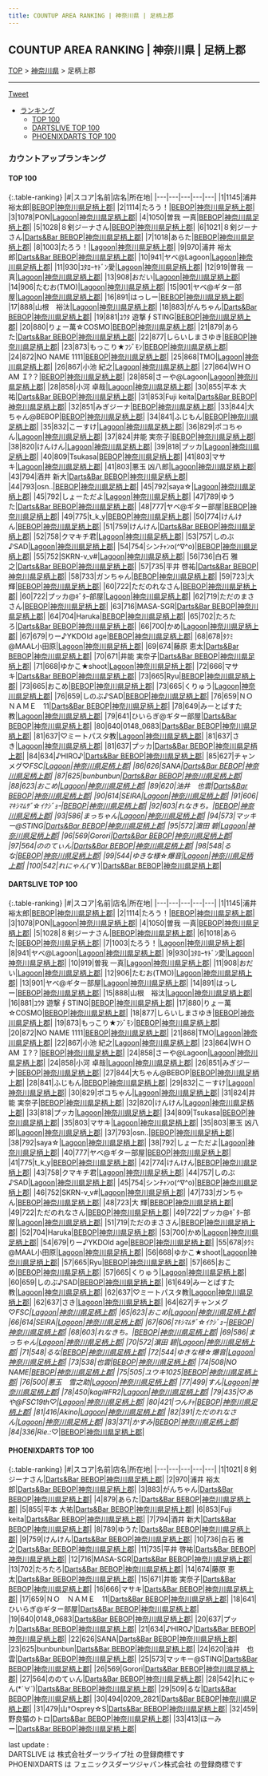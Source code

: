 ```yaml
---
title: COUNTUP AREA RANKING | 神奈川県 | 足柄上郡
---
```

## COUNTUP AREA RANKING | 神奈川県 | 足柄上郡

[TOP](/darts/rank/) > [神奈川県](/darts/rank/神奈川県/) > 足柄上郡

___

<a href="https://twitter.com/share?ref_src=twsrc%5Etfw" data-text="COUNTUP AREA RANKING | 神奈川県足柄上郡" class="twitter-share-button" data-hashtags="DARTSLIVE,PHOENIXDARTS,darts,ダーツ" data-show-count="false">Tweet</a>

* [ランキング](#カウントアップランキング)
    * [TOP 100](#top-100)
    * [DARTSLIVE TOP 100](#dartslive-top-100)
    * [PHOENIXDARTS TOP 100](#phoenixdarts-top-100)

### カウントアップランキング

#### TOP 100



{:.table-ranking}
|#|スコア|名前|店名|所在地|
|---|---|---|---|---|
|1|1145|<span class="rank-name-dl">浦井 裕太郎</span>|<a href="https://search.dartslive.com/jp/shop/c0118d559b3374c90d9b047a20a7ba1e">BEBOP</a>|<a href="/darts/rank/神奈川県/足柄上郡">神奈川県足柄上郡</a>|
|2|1114|<span class="rank-name-dl">たろう！</span>|<a href="https://search.dartslive.com/jp/shop/c0118d559b3374c90d9b047a20a7ba1e">BEBOP</a>|<a href="/darts/rank/神奈川県/足柄上郡">神奈川県足柄上郡</a>|
|3|1078|<span class="rank-name-dl">PON</span>|<a href="https://search.dartslive.com/jp/shop/fa3a5be0047f5ef30d9b047a20a7ba1e">Lagoon</a>|<a href="/darts/rank/神奈川県/足柄上郡">神奈川県足柄上郡</a>|
|4|1050|<span class="rank-name-dl">曽我 一真</span>|<a href="https://search.dartslive.com/jp/shop/c0118d559b3374c90d9b047a20a7ba1e">BEBOP</a>|<a href="/darts/rank/神奈川県/足柄上郡">神奈川県足柄上郡</a>|
|5|1028|<span class="rank-name-dl">８剣ジーナさん</span>|<a href="https://search.dartslive.com/jp/shop/c0118d559b3374c90d9b047a20a7ba1e">BEBOP</a>|<a href="/darts/rank/神奈川県/足柄上郡">神奈川県足柄上郡</a>|
|6|1021|<span class="rank-name-pd">８剣ジーナさん</span>|<a href="https://vs.phoenixdarts.com/jp/shop/shopDetailInfo/s_84122?s_seq=84122">Darts&Bar BEBOP</a>|<a href="/darts/rank/神奈川県/足柄上郡">神奈川県足柄上郡</a>|
|7|1018|<span class="rank-name-dl">あらた</span>|<a href="https://search.dartslive.com/jp/shop/c0118d559b3374c90d9b047a20a7ba1e">BEBOP</a>|<a href="/darts/rank/神奈川県/足柄上郡">神奈川県足柄上郡</a>|
|8|1003|<span class="rank-name-dl">たろう！</span>|<a href="https://search.dartslive.com/jp/shop/fa3a5be0047f5ef30d9b047a20a7ba1e">Lagoon</a>|<a href="/darts/rank/神奈川県/足柄上郡">神奈川県足柄上郡</a>|
|9|970|<span class="rank-name-pd"><span class="pro-icon-pd"></span>浦井 裕太郎</span>|<a href="https://vs.phoenixdarts.com/jp/shop/shopDetailInfo/s_84122?s_seq=84122">Darts&Bar BEBOP</a>|<a href="/darts/rank/神奈川県/足柄上郡">神奈川県足柄上郡</a>|
|10|941|<span class="rank-name-dl">ヤベ@Lagoon</span>|<a href="https://search.dartslive.com/jp/shop/fa3a5be0047f5ef30d9b047a20a7ba1e">Lagoon</a>|<a href="/darts/rank/神奈川県/足柄上郡">神奈川県足柄上郡</a>|
|11|930|<span class="rank-name-dl">ｺﾀﾛｰﾔﾄﾞﾝ愛</span>|<a href="https://search.dartslive.com/jp/shop/fa3a5be0047f5ef30d9b047a20a7ba1e">Lagoon</a>|<a href="/darts/rank/神奈川県/足柄上郡">神奈川県足柄上郡</a>|
|12|919|<span class="rank-name-dl">曽我 一真</span>|<a href="https://search.dartslive.com/jp/shop/fa3a5be0047f5ef30d9b047a20a7ba1e">Lagoon</a>|<a href="/darts/rank/神奈川県/足柄上郡">神奈川県足柄上郡</a>|
|13|908|<span class="rank-name-dl">おだい</span>|<a href="https://search.dartslive.com/jp/shop/fa3a5be0047f5ef30d9b047a20a7ba1e">Lagoon</a>|<a href="/darts/rank/神奈川県/足柄上郡">神奈川県足柄上郡</a>|
|14|906|<span class="rank-name-dl">たむお(TMO)</span>|<a href="https://search.dartslive.com/jp/shop/fa3a5be0047f5ef30d9b047a20a7ba1e">Lagoon</a>|<a href="/darts/rank/神奈川県/足柄上郡">神奈川県足柄上郡</a>|
|15|901|<span class="rank-name-dl">ヤベ@ギター部屋</span>|<a href="https://search.dartslive.com/jp/shop/fa3a5be0047f5ef30d9b047a20a7ba1e">Lagoon</a>|<a href="/darts/rank/神奈川県/足柄上郡">神奈川県足柄上郡</a>|
|16|891|<span class="rank-name-dl">はっしー</span>|<a href="https://search.dartslive.com/jp/shop/c0118d559b3374c90d9b047a20a7ba1e">BEBOP</a>|<a href="/darts/rank/神奈川県/足柄上郡">神奈川県足柄上郡</a>|
|17|888|<span class="rank-name-dl">山根　裕汰</span>|<a href="https://search.dartslive.com/jp/shop/fa3a5be0047f5ef30d9b047a20a7ba1e">Lagoon</a>|<a href="/darts/rank/神奈川県/足柄上郡">神奈川県足柄上郡</a>|
|18|883|<span class="rank-name-pd">がんちゃん</span>|<a href="https://vs.phoenixdarts.com/jp/shop/shopDetailInfo/s_84122?s_seq=84122">Darts&Bar BEBOP</a>|<a href="/darts/rank/神奈川県/足柄上郡">神奈川県足柄上郡</a>|
|19|881|<span class="rank-name-dl">ﾕｳﾀ 遊撃∮STING</span>|<a href="https://search.dartslive.com/jp/shop/c0118d559b3374c90d9b047a20a7ba1e">BEBOP</a>|<a href="/darts/rank/神奈川県/足柄上郡">神奈川県足柄上郡</a>|
|20|880|<span class="rank-name-dl">りょー萬☆COSMO</span>|<a href="https://search.dartslive.com/jp/shop/c0118d559b3374c90d9b047a20a7ba1e">BEBOP</a>|<a href="/darts/rank/神奈川県/足柄上郡">神奈川県足柄上郡</a>|
|21|879|<span class="rank-name-pd">あらた</span>|<a href="https://vs.phoenixdarts.com/jp/shop/shopDetailInfo/s_84122?s_seq=84122">Darts&Bar BEBOP</a>|<a href="/darts/rank/神奈川県/足柄上郡">神奈川県足柄上郡</a>|
|22|877|<span class="rank-name-dl">しらいしまさゆき</span>|<a href="https://search.dartslive.com/jp/shop/c0118d559b3374c90d9b047a20a7ba1e">BEBOP</a>|<a href="/darts/rank/神奈川県/足柄上郡">神奈川県足柄上郡</a>|
|23|873|<span class="rank-name-dl">もっこり★ﾌｼﾞﾓﾝ</span>|<a href="https://search.dartslive.com/jp/shop/c0118d559b3374c90d9b047a20a7ba1e">BEBOP</a>|<a href="/darts/rank/神奈川県/足柄上郡">神奈川県足柄上郡</a>|
|24|872|<span class="rank-name-dl">NO NAME 1111</span>|<a href="https://search.dartslive.com/jp/shop/c0118d559b3374c90d9b047a20a7ba1e">BEBOP</a>|<a href="/darts/rank/神奈川県/足柄上郡">神奈川県足柄上郡</a>|
|25|868|<span class="rank-name-dl">TMO</span>|<a href="https://search.dartslive.com/jp/shop/fa3a5be0047f5ef30d9b047a20a7ba1e">Lagoon</a>|<a href="/darts/rank/神奈川県/足柄上郡">神奈川県足柄上郡</a>|
|26|867|<span class="rank-name-dl">小池 紀之</span>|<a href="https://search.dartslive.com/jp/shop/fa3a5be0047f5ef30d9b047a20a7ba1e">Lagoon</a>|<a href="/darts/rank/神奈川県/足柄上郡">神奈川県足柄上郡</a>|
|27|864|<span class="rank-name-dl">ＷＨＯ　AM Ｉ?？</span>|<a href="https://search.dartslive.com/jp/shop/c0118d559b3374c90d9b047a20a7ba1e">BEBOP</a>|<a href="/darts/rank/神奈川県/足柄上郡">神奈川県足柄上郡</a>|
|28|858|<span class="rank-name-dl">さーや@Lagoon</span>|<a href="https://search.dartslive.com/jp/shop/fa3a5be0047f5ef30d9b047a20a7ba1e">Lagoon</a>|<a href="/darts/rank/神奈川県/足柄上郡">神奈川県足柄上郡</a>|
|28|858|<span class="rank-name-dl">小河 卓哉</span>|<a href="https://search.dartslive.com/jp/shop/fa3a5be0047f5ef30d9b047a20a7ba1e">Lagoon</a>|<a href="/darts/rank/神奈川県/足柄上郡">神奈川県足柄上郡</a>|
|30|855|<span class="rank-name-pd">平本 大祐</span>|<a href="https://vs.phoenixdarts.com/jp/shop/shopDetailInfo/s_84122?s_seq=84122">Darts&Bar BEBOP</a>|<a href="/darts/rank/神奈川県/足柄上郡">神奈川県足柄上郡</a>|
|31|853|<span class="rank-name-pd">Fuji keita</span>|<a href="https://vs.phoenixdarts.com/jp/shop/shopDetailInfo/s_84122?s_seq=84122">Darts&Bar BEBOP</a>|<a href="/darts/rank/神奈川県/足柄上郡">神奈川県足柄上郡</a>|
|32|851|<span class="rank-name-dl">みぎジーナ</span>|<a href="https://search.dartslive.com/jp/shop/c0118d559b3374c90d9b047a20a7ba1e">BEBOP</a>|<a href="/darts/rank/神奈川県/足柄上郡">神奈川県足柄上郡</a>|
|33|844|<span class="rank-name-dl">大ちゃん@BEBOP</span>|<a href="https://search.dartslive.com/jp/shop/c0118d559b3374c90d9b047a20a7ba1e">BEBOP</a>|<a href="/darts/rank/神奈川県/足柄上郡">神奈川県足柄上郡</a>|
|34|841|<span class="rank-name-dl">ふじもん</span>|<a href="https://search.dartslive.com/jp/shop/c0118d559b3374c90d9b047a20a7ba1e">BEBOP</a>|<a href="/darts/rank/神奈川県/足柄上郡">神奈川県足柄上郡</a>|
|35|832|<span class="rank-name-dl">こーすけ</span>|<a href="https://search.dartslive.com/jp/shop/fa3a5be0047f5ef30d9b047a20a7ba1e">Lagoon</a>|<a href="/darts/rank/神奈川県/足柄上郡">神奈川県足柄上郡</a>|
|36|829|<span class="rank-name-dl">ポコちゃん</span>|<a href="https://search.dartslive.com/jp/shop/fa3a5be0047f5ef30d9b047a20a7ba1e">Lagoon</a>|<a href="/darts/rank/神奈川県/足柄上郡">神奈川県足柄上郡</a>|
|37|824|<span class="rank-name-dl">井能 実奈子</span>|<a href="https://search.dartslive.com/jp/shop/c0118d559b3374c90d9b047a20a7ba1e">BEBOP</a>|<a href="/darts/rank/神奈川県/足柄上郡">神奈川県足柄上郡</a>|
|38|820|<span class="rank-name-dl">けんけん</span>|<a href="https://search.dartslive.com/jp/shop/fa3a5be0047f5ef30d9b047a20a7ba1e">Lagoon</a>|<a href="/darts/rank/神奈川県/足柄上郡">神奈川県足柄上郡</a>|
|39|818|<span class="rank-name-dl">プッカ</span>|<a href="https://search.dartslive.com/jp/shop/fa3a5be0047f5ef30d9b047a20a7ba1e">Lagoon</a>|<a href="/darts/rank/神奈川県/足柄上郡">神奈川県足柄上郡</a>|
|40|809|<span class="rank-name-dl">Tsukasa</span>|<a href="https://search.dartslive.com/jp/shop/c0118d559b3374c90d9b047a20a7ba1e">BEBOP</a>|<a href="/darts/rank/神奈川県/足柄上郡">神奈川県足柄上郡</a>|
|41|803|<span class="rank-name-dl">マサキ</span>|<a href="https://search.dartslive.com/jp/shop/fa3a5be0047f5ef30d9b047a20a7ba1e">Lagoon</a>|<a href="/darts/rank/神奈川県/足柄上郡">神奈川県足柄上郡</a>|
|41|803|<span class="rank-name-dl">悪玉 凶八郎</span>|<a href="https://search.dartslive.com/jp/shop/fa3a5be0047f5ef30d9b047a20a7ba1e">Lagoon</a>|<a href="/darts/rank/神奈川県/足柄上郡">神奈川県足柄上郡</a>|
|43|794|<span class="rank-name-pd">酒井 新大</span>|<a href="https://vs.phoenixdarts.com/jp/shop/shopDetailInfo/s_84122?s_seq=84122">Darts&Bar BEBOP</a>|<a href="/darts/rank/神奈川県/足柄上郡">神奈川県足柄上郡</a>|
|44|793|<span class="rank-name-dl">osn..</span>|<a href="https://search.dartslive.com/jp/shop/c0118d559b3374c90d9b047a20a7ba1e">BEBOP</a>|<a href="/darts/rank/神奈川県/足柄上郡">神奈川県足柄上郡</a>|
|45|792|<span class="rank-name-dl">saya☆</span>|<a href="https://search.dartslive.com/jp/shop/fa3a5be0047f5ef30d9b047a20a7ba1e">Lagoon</a>|<a href="/darts/rank/神奈川県/足柄上郡">神奈川県足柄上郡</a>|
|45|792|<span class="rank-name-dl">しょーただよ</span>|<a href="https://search.dartslive.com/jp/shop/fa3a5be0047f5ef30d9b047a20a7ba1e">Lagoon</a>|<a href="/darts/rank/神奈川県/足柄上郡">神奈川県足柄上郡</a>|
|47|789|<span class="rank-name-pd">ゆうた</span>|<a href="https://vs.phoenixdarts.com/jp/shop/shopDetailInfo/s_84122?s_seq=84122">Darts&Bar BEBOP</a>|<a href="/darts/rank/神奈川県/足柄上郡">神奈川県足柄上郡</a>|
|48|777|<span class="rank-name-dl">ヤベ@ギター部屋</span>|<a href="https://search.dartslive.com/jp/shop/c0118d559b3374c90d9b047a20a7ba1e">BEBOP</a>|<a href="/darts/rank/神奈川県/足柄上郡">神奈川県足柄上郡</a>|
|49|775|<span class="rank-name-dl">t_k_y</span>|<a href="https://search.dartslive.com/jp/shop/c0118d559b3374c90d9b047a20a7ba1e">BEBOP</a>|<a href="/darts/rank/神奈川県/足柄上郡">神奈川県足柄上郡</a>|
|50|774|<span class="rank-name-dl">けんけん</span>|<a href="https://search.dartslive.com/jp/shop/c0118d559b3374c90d9b047a20a7ba1e">BEBOP</a>|<a href="/darts/rank/神奈川県/足柄上郡">神奈川県足柄上郡</a>|
|51|759|<span class="rank-name-pd">けんけん</span>|<a href="https://vs.phoenixdarts.com/jp/shop/shopDetailInfo/s_84122?s_seq=84122">Darts&Bar BEBOP</a>|<a href="/darts/rank/神奈川県/足柄上郡">神奈川県足柄上郡</a>|
|52|758|<span class="rank-name-dl">クマキチ君</span>|<a href="https://search.dartslive.com/jp/shop/fa3a5be0047f5ef30d9b047a20a7ba1e">Lagoon</a>|<a href="/darts/rank/神奈川県/足柄上郡">神奈川県足柄上郡</a>|
|53|757|<span class="rank-name-dl">しのぶ♪SAD</span>|<a href="https://search.dartslive.com/jp/shop/fa3a5be0047f5ef30d9b047a20a7ba1e">Lagoon</a>|<a href="/darts/rank/神奈川県/足柄上郡">神奈川県足柄上郡</a>|
|54|754|<span class="rank-name-dl">シンﾁｬﾝo(^∇^o)</span>|<a href="https://search.dartslive.com/jp/shop/c0118d559b3374c90d9b047a20a7ba1e">BEBOP</a>|<a href="/darts/rank/神奈川県/足柄上郡">神奈川県足柄上郡</a>|
|55|752|<span class="rank-name-dl">SKRN-v_v#</span>|<a href="https://search.dartslive.com/jp/shop/fa3a5be0047f5ef30d9b047a20a7ba1e">Lagoon</a>|<a href="/darts/rank/神奈川県/足柄上郡">神奈川県足柄上郡</a>|
|56|736|<span class="rank-name-pd"><span class="pro-icon-pd"></span>白石 雅之</span>|<a href="https://vs.phoenixdarts.com/jp/shop/shopDetailInfo/s_84122?s_seq=84122">Darts&Bar BEBOP</a>|<a href="/darts/rank/神奈川県/足柄上郡">神奈川県足柄上郡</a>|
|57|735|<span class="rank-name-pd">平井 啓祐</span>|<a href="https://vs.phoenixdarts.com/jp/shop/shopDetailInfo/s_84122?s_seq=84122">Darts&Bar BEBOP</a>|<a href="/darts/rank/神奈川県/足柄上郡">神奈川県足柄上郡</a>|
|58|733|<span class="rank-name-dl">ガンちゃん</span>|<a href="https://search.dartslive.com/jp/shop/c0118d559b3374c90d9b047a20a7ba1e">BEBOP</a>|<a href="/darts/rank/神奈川県/足柄上郡">神奈川県足柄上郡</a>|
|59|723|<span class="rank-name-dl">大 輝</span>|<a href="https://search.dartslive.com/jp/shop/c0118d559b3374c90d9b047a20a7ba1e">BEBOP</a>|<a href="/darts/rank/神奈川県/足柄上郡">神奈川県足柄上郡</a>|
|60|722|<span class="rank-name-dl">ただのれなさん</span>|<a href="https://search.dartslive.com/jp/shop/c0118d559b3374c90d9b047a20a7ba1e">BEBOP</a>|<a href="/darts/rank/神奈川県/足柄上郡">神奈川県足柄上郡</a>|
|60|722|<span class="rank-name-dl">プッカ@ｷﾞﾀｰ部屋</span>|<a href="https://search.dartslive.com/jp/shop/fa3a5be0047f5ef30d9b047a20a7ba1e">Lagoon</a>|<a href="/darts/rank/神奈川県/足柄上郡">神奈川県足柄上郡</a>|
|62|719|<span class="rank-name-dl">ただのまささん</span>|<a href="https://search.dartslive.com/jp/shop/c0118d559b3374c90d9b047a20a7ba1e">BEBOP</a>|<a href="/darts/rank/神奈川県/足柄上郡">神奈川県足柄上郡</a>|
|63|716|<span class="rank-name-pd">MASA-SGR</span>|<a href="https://vs.phoenixdarts.com/jp/shop/shopDetailInfo/s_84122?s_seq=84122">Darts&Bar BEBOP</a>|<a href="/darts/rank/神奈川県/足柄上郡">神奈川県足柄上郡</a>|
|64|704|<span class="rank-name-dl">Haruka</span>|<a href="https://search.dartslive.com/jp/shop/c0118d559b3374c90d9b047a20a7ba1e">BEBOP</a>|<a href="/darts/rank/神奈川県/足柄上郡">神奈川県足柄上郡</a>|
|65|702|<span class="rank-name-pd">たろたろ</span>|<a href="https://vs.phoenixdarts.com/jp/shop/shopDetailInfo/s_84122?s_seq=84122">Darts&Bar BEBOP</a>|<a href="/darts/rank/神奈川県/足柄上郡">神奈川県足柄上郡</a>|
|66|700|<span class="rank-name-dl">かめ</span>|<a href="https://search.dartslive.com/jp/shop/fa3a5be0047f5ef30d9b047a20a7ba1e">Lagoon</a>|<a href="/darts/rank/神奈川県/足柄上郡">神奈川県足柄上郡</a>|
|67|679|<span class="rank-name-dl">りー♪YKDOld age</span>|<a href="https://search.dartslive.com/jp/shop/c0118d559b3374c90d9b047a20a7ba1e">BEBOP</a>|<a href="/darts/rank/神奈川県/足柄上郡">神奈川県足柄上郡</a>|
|68|678|<span class="rank-name-dl">ﾀｸﾐ@MAAL小田原</span>|<a href="https://search.dartslive.com/jp/shop/fa3a5be0047f5ef30d9b047a20a7ba1e">Lagoon</a>|<a href="/darts/rank/神奈川県/足柄上郡">神奈川県足柄上郡</a>|
|69|674|<span class="rank-name-pd">藤原 恵太</span>|<a href="https://vs.phoenixdarts.com/jp/shop/shopDetailInfo/s_84122?s_seq=84122">Darts&Bar BEBOP</a>|<a href="/darts/rank/神奈川県/足柄上郡">神奈川県足柄上郡</a>|
|70|671|<span class="rank-name-pd"><span class="pro-icon-pd"></span>井能 実奈子</span>|<a href="https://vs.phoenixdarts.com/jp/shop/shopDetailInfo/s_84122?s_seq=84122">Darts&Bar BEBOP</a>|<a href="/darts/rank/神奈川県/足柄上郡">神奈川県足柄上郡</a>|
|71|668|<span class="rank-name-dl">ゆかこ★shoot</span>|<a href="https://search.dartslive.com/jp/shop/fa3a5be0047f5ef30d9b047a20a7ba1e">Lagoon</a>|<a href="/darts/rank/神奈川県/足柄上郡">神奈川県足柄上郡</a>|
|72|666|<span class="rank-name-pd">マサキ</span>|<a href="https://vs.phoenixdarts.com/jp/shop/shopDetailInfo/s_84122?s_seq=84122">Darts&Bar BEBOP</a>|<a href="/darts/rank/神奈川県/足柄上郡">神奈川県足柄上郡</a>|
|73|665|<span class="rank-name-dl">Ryu</span>|<a href="https://search.dartslive.com/jp/shop/c0118d559b3374c90d9b047a20a7ba1e">BEBOP</a>|<a href="/darts/rank/神奈川県/足柄上郡">神奈川県足柄上郡</a>|
|73|665|<span class="rank-name-dl">おこめ</span>|<a href="https://search.dartslive.com/jp/shop/c0118d559b3374c90d9b047a20a7ba1e">BEBOP</a>|<a href="/darts/rank/神奈川県/足柄上郡">神奈川県足柄上郡</a>|
|73|665|<span class="rank-name-dl">くりゅう</span>|<a href="https://search.dartslive.com/jp/shop/fa3a5be0047f5ef30d9b047a20a7ba1e">Lagoon</a>|<a href="/darts/rank/神奈川県/足柄上郡">神奈川県足柄上郡</a>|
|76|659|<span class="rank-name-dl">しのぶ♪SAD</span>|<a href="https://search.dartslive.com/jp/shop/c0118d559b3374c90d9b047a20a7ba1e">BEBOP</a>|<a href="/darts/rank/神奈川県/足柄上郡">神奈川県足柄上郡</a>|
|76|659|<span class="rank-name-pd">ＮＯ　ＮＡＭＥ　11</span>|<a href="https://vs.phoenixdarts.com/jp/shop/shopDetailInfo/s_84122?s_seq=84122">Darts&Bar BEBOP</a>|<a href="/darts/rank/神奈川県/足柄上郡">神奈川県足柄上郡</a>|
|78|649|<span class="rank-name-dl">みーとぱすた教</span>|<a href="https://search.dartslive.com/jp/shop/fa3a5be0047f5ef30d9b047a20a7ba1e">Lagoon</a>|<a href="/darts/rank/神奈川県/足柄上郡">神奈川県足柄上郡</a>|
|79|641|<span class="rank-name-pd">ひいらぎ@ギター部屋</span>|<a href="https://vs.phoenixdarts.com/jp/shop/shopDetailInfo/s_84122?s_seq=84122">Darts&Bar BEBOP</a>|<a href="/darts/rank/神奈川県/足柄上郡">神奈川県足柄上郡</a>|
|80|640|<span class="rank-name-pd">0148_0683</span>|<a href="https://vs.phoenixdarts.com/jp/shop/shopDetailInfo/s_84122?s_seq=84122">Darts&Bar BEBOP</a>|<a href="/darts/rank/神奈川県/足柄上郡">神奈川県足柄上郡</a>|
|81|637|<span class="rank-name-dl">♡ミートパスタ教</span>|<a href="https://search.dartslive.com/jp/shop/fa3a5be0047f5ef30d9b047a20a7ba1e">Lagoon</a>|<a href="/darts/rank/神奈川県/足柄上郡">神奈川県足柄上郡</a>|
|81|637|<span class="rank-name-dl">さき</span>|<a href="https://search.dartslive.com/jp/shop/fa3a5be0047f5ef30d9b047a20a7ba1e">Lagoon</a>|<a href="/darts/rank/神奈川県/足柄上郡">神奈川県足柄上郡</a>|
|81|637|<span class="rank-name-pd">プッカ</span>|<a href="https://vs.phoenixdarts.com/jp/shop/shopDetailInfo/s_84122?s_seq=84122">Darts&Bar BEBOP</a>|<a href="/darts/rank/神奈川県/足柄上郡">神奈川県足柄上郡</a>|
|84|634|<span class="rank-name-pd">♪HIRO♪</span>|<a href="https://vs.phoenixdarts.com/jp/shop/shopDetailInfo/s_84122?s_seq=84122">Darts&Bar BEBOP</a>|<a href="/darts/rank/神奈川県/足柄上郡">神奈川県足柄上郡</a>|
|85|627|<span class="rank-name-dl">チャンメグ♡*FSC</span>|<a href="https://search.dartslive.com/jp/shop/fa3a5be0047f5ef30d9b047a20a7ba1e">Lagoon</a>|<a href="/darts/rank/神奈川県/足柄上郡">神奈川県足柄上郡</a>|
|86|626|<span class="rank-name-pd">SANA</span>|<a href="https://vs.phoenixdarts.com/jp/shop/shopDetailInfo/s_84122?s_seq=84122">Darts&Bar BEBOP</a>|<a href="/darts/rank/神奈川県/足柄上郡">神奈川県足柄上郡</a>|
|87|625|<span class="rank-name-pd">bunbunbun</span>|<a href="https://vs.phoenixdarts.com/jp/shop/shopDetailInfo/s_84122?s_seq=84122">Darts&Bar BEBOP</a>|<a href="/darts/rank/神奈川県/足柄上郡">神奈川県足柄上郡</a>|
|88|623|<span class="rank-name-dl">おこめ</span>|<a href="https://search.dartslive.com/jp/shop/fa3a5be0047f5ef30d9b047a20a7ba1e">Lagoon</a>|<a href="/darts/rank/神奈川県/足柄上郡">神奈川県足柄上郡</a>|
|89|620|<span class="rank-name-pd">油井　也雲</span>|<a href="https://vs.phoenixdarts.com/jp/shop/shopDetailInfo/s_84122?s_seq=84122">Darts&Bar BEBOP</a>|<a href="/darts/rank/神奈川県/足柄上郡">神奈川県足柄上郡</a>|
|90|614|<span class="rank-name-dl">SEIRA</span>|<a href="https://search.dartslive.com/jp/shop/fa3a5be0047f5ef30d9b047a20a7ba1e">Lagoon</a>|<a href="/darts/rank/神奈川県/足柄上郡">神奈川県足柄上郡</a>|
|91|606|<span class="rank-name-dl">ﾏｷｼﾏﾑｻﾞ☆ｲｸｼﾞｮｰ</span>|<a href="https://search.dartslive.com/jp/shop/c0118d559b3374c90d9b047a20a7ba1e">BEBOP</a>|<a href="/darts/rank/神奈川県/足柄上郡">神奈川県足柄上郡</a>|
|92|603|<span class="rank-name-dl">れなきち。</span>|<a href="https://search.dartslive.com/jp/shop/c0118d559b3374c90d9b047a20a7ba1e">BEBOP</a>|<a href="/darts/rank/神奈川県/足柄上郡">神奈川県足柄上郡</a>|
|93|586|<span class="rank-name-dl">まっちゃん</span>|<a href="https://search.dartslive.com/jp/shop/fa3a5be0047f5ef30d9b047a20a7ba1e">Lagoon</a>|<a href="/darts/rank/神奈川県/足柄上郡">神奈川県足柄上郡</a>|
|94|573|<span class="rank-name-pd">マッキー@STING</span>|<a href="https://vs.phoenixdarts.com/jp/shop/shopDetailInfo/s_84122?s_seq=84122">Darts&Bar BEBOP</a>|<a href="/darts/rank/神奈川県/足柄上郡">神奈川県足柄上郡</a>|
|95|572|<span class="rank-name-dl">濵田 碧</span>|<a href="https://search.dartslive.com/jp/shop/fa3a5be0047f5ef30d9b047a20a7ba1e">Lagoon</a>|<a href="/darts/rank/神奈川県/足柄上郡">神奈川県足柄上郡</a>|
|96|569|<span class="rank-name-pd">Gorori</span>|<a href="https://vs.phoenixdarts.com/jp/shop/shopDetailInfo/s_84122?s_seq=84122">Darts&Bar BEBOP</a>|<a href="/darts/rank/神奈川県/足柄上郡">神奈川県足柄上郡</a>|
|97|564|<span class="rank-name-pd">ののてぃん</span>|<a href="https://vs.phoenixdarts.com/jp/shop/shopDetailInfo/s_84122?s_seq=84122">Darts&Bar BEBOP</a>|<a href="/darts/rank/神奈川県/足柄上郡">神奈川県足柄上郡</a>|
|98|548|<span class="rank-name-dl">るな</span>|<a href="https://search.dartslive.com/jp/shop/c0118d559b3374c90d9b047a20a7ba1e">BEBOP</a>|<a href="/darts/rank/神奈川県/足柄上郡">神奈川県足柄上郡</a>|
|99|544|<span class="rank-name-dl">ゆきな様☆爆音</span>|<a href="https://search.dartslive.com/jp/shop/fa3a5be0047f5ef30d9b047a20a7ba1e">Lagoon</a>|<a href="/darts/rank/神奈川県/足柄上郡">神奈川県足柄上郡</a>|
|100|542|<span class="rank-name-pd">れにゃん(*´∀`)</span>|<a href="https://vs.phoenixdarts.com/jp/shop/shopDetailInfo/s_84122?s_seq=84122">Darts&Bar BEBOP</a>|<a href="/darts/rank/神奈川県/足柄上郡">神奈川県足柄上郡</a>|


#### DARTSLIVE TOP 100



{:.table-ranking}
|#|スコア|名前|店名|所在地|
|---|---|---|---|---|
|1|1145|<span class="rank-name-dl">浦井 裕太郎</span>|<a href="https://search.dartslive.com/jp/shop/c0118d559b3374c90d9b047a20a7ba1e">BEBOP</a>|<a href="/darts/rank/神奈川県/足柄上郡">神奈川県足柄上郡</a>|
|2|1114|<span class="rank-name-dl">たろう！</span>|<a href="https://search.dartslive.com/jp/shop/c0118d559b3374c90d9b047a20a7ba1e">BEBOP</a>|<a href="/darts/rank/神奈川県/足柄上郡">神奈川県足柄上郡</a>|
|3|1078|<span class="rank-name-dl">PON</span>|<a href="https://search.dartslive.com/jp/shop/fa3a5be0047f5ef30d9b047a20a7ba1e">Lagoon</a>|<a href="/darts/rank/神奈川県/足柄上郡">神奈川県足柄上郡</a>|
|4|1050|<span class="rank-name-dl">曽我 一真</span>|<a href="https://search.dartslive.com/jp/shop/c0118d559b3374c90d9b047a20a7ba1e">BEBOP</a>|<a href="/darts/rank/神奈川県/足柄上郡">神奈川県足柄上郡</a>|
|5|1028|<span class="rank-name-dl">８剣ジーナさん</span>|<a href="https://search.dartslive.com/jp/shop/c0118d559b3374c90d9b047a20a7ba1e">BEBOP</a>|<a href="/darts/rank/神奈川県/足柄上郡">神奈川県足柄上郡</a>|
|6|1018|<span class="rank-name-dl">あらた</span>|<a href="https://search.dartslive.com/jp/shop/c0118d559b3374c90d9b047a20a7ba1e">BEBOP</a>|<a href="/darts/rank/神奈川県/足柄上郡">神奈川県足柄上郡</a>|
|7|1003|<span class="rank-name-dl">たろう！</span>|<a href="https://search.dartslive.com/jp/shop/fa3a5be0047f5ef30d9b047a20a7ba1e">Lagoon</a>|<a href="/darts/rank/神奈川県/足柄上郡">神奈川県足柄上郡</a>|
|8|941|<span class="rank-name-dl">ヤベ@Lagoon</span>|<a href="https://search.dartslive.com/jp/shop/fa3a5be0047f5ef30d9b047a20a7ba1e">Lagoon</a>|<a href="/darts/rank/神奈川県/足柄上郡">神奈川県足柄上郡</a>|
|9|930|<span class="rank-name-dl">ｺﾀﾛｰﾔﾄﾞﾝ愛</span>|<a href="https://search.dartslive.com/jp/shop/fa3a5be0047f5ef30d9b047a20a7ba1e">Lagoon</a>|<a href="/darts/rank/神奈川県/足柄上郡">神奈川県足柄上郡</a>|
|10|919|<span class="rank-name-dl">曽我 一真</span>|<a href="https://search.dartslive.com/jp/shop/fa3a5be0047f5ef30d9b047a20a7ba1e">Lagoon</a>|<a href="/darts/rank/神奈川県/足柄上郡">神奈川県足柄上郡</a>|
|11|908|<span class="rank-name-dl">おだい</span>|<a href="https://search.dartslive.com/jp/shop/fa3a5be0047f5ef30d9b047a20a7ba1e">Lagoon</a>|<a href="/darts/rank/神奈川県/足柄上郡">神奈川県足柄上郡</a>|
|12|906|<span class="rank-name-dl">たむお(TMO)</span>|<a href="https://search.dartslive.com/jp/shop/fa3a5be0047f5ef30d9b047a20a7ba1e">Lagoon</a>|<a href="/darts/rank/神奈川県/足柄上郡">神奈川県足柄上郡</a>|
|13|901|<span class="rank-name-dl">ヤベ@ギター部屋</span>|<a href="https://search.dartslive.com/jp/shop/fa3a5be0047f5ef30d9b047a20a7ba1e">Lagoon</a>|<a href="/darts/rank/神奈川県/足柄上郡">神奈川県足柄上郡</a>|
|14|891|<span class="rank-name-dl">はっしー</span>|<a href="https://search.dartslive.com/jp/shop/c0118d559b3374c90d9b047a20a7ba1e">BEBOP</a>|<a href="/darts/rank/神奈川県/足柄上郡">神奈川県足柄上郡</a>|
|15|888|<span class="rank-name-dl">山根　裕汰</span>|<a href="https://search.dartslive.com/jp/shop/fa3a5be0047f5ef30d9b047a20a7ba1e">Lagoon</a>|<a href="/darts/rank/神奈川県/足柄上郡">神奈川県足柄上郡</a>|
|16|881|<span class="rank-name-dl">ﾕｳﾀ 遊撃∮STING</span>|<a href="https://search.dartslive.com/jp/shop/c0118d559b3374c90d9b047a20a7ba1e">BEBOP</a>|<a href="/darts/rank/神奈川県/足柄上郡">神奈川県足柄上郡</a>|
|17|880|<span class="rank-name-dl">りょー萬☆COSMO</span>|<a href="https://search.dartslive.com/jp/shop/c0118d559b3374c90d9b047a20a7ba1e">BEBOP</a>|<a href="/darts/rank/神奈川県/足柄上郡">神奈川県足柄上郡</a>|
|18|877|<span class="rank-name-dl">しらいしまさゆき</span>|<a href="https://search.dartslive.com/jp/shop/c0118d559b3374c90d9b047a20a7ba1e">BEBOP</a>|<a href="/darts/rank/神奈川県/足柄上郡">神奈川県足柄上郡</a>|
|19|873|<span class="rank-name-dl">もっこり★ﾌｼﾞﾓﾝ</span>|<a href="https://search.dartslive.com/jp/shop/c0118d559b3374c90d9b047a20a7ba1e">BEBOP</a>|<a href="/darts/rank/神奈川県/足柄上郡">神奈川県足柄上郡</a>|
|20|872|<span class="rank-name-dl">NO NAME 1111</span>|<a href="https://search.dartslive.com/jp/shop/c0118d559b3374c90d9b047a20a7ba1e">BEBOP</a>|<a href="/darts/rank/神奈川県/足柄上郡">神奈川県足柄上郡</a>|
|21|868|<span class="rank-name-dl">TMO</span>|<a href="https://search.dartslive.com/jp/shop/fa3a5be0047f5ef30d9b047a20a7ba1e">Lagoon</a>|<a href="/darts/rank/神奈川県/足柄上郡">神奈川県足柄上郡</a>|
|22|867|<span class="rank-name-dl">小池 紀之</span>|<a href="https://search.dartslive.com/jp/shop/fa3a5be0047f5ef30d9b047a20a7ba1e">Lagoon</a>|<a href="/darts/rank/神奈川県/足柄上郡">神奈川県足柄上郡</a>|
|23|864|<span class="rank-name-dl">ＷＨＯ　AM Ｉ?？</span>|<a href="https://search.dartslive.com/jp/shop/c0118d559b3374c90d9b047a20a7ba1e">BEBOP</a>|<a href="/darts/rank/神奈川県/足柄上郡">神奈川県足柄上郡</a>|
|24|858|<span class="rank-name-dl">さーや@Lagoon</span>|<a href="https://search.dartslive.com/jp/shop/fa3a5be0047f5ef30d9b047a20a7ba1e">Lagoon</a>|<a href="/darts/rank/神奈川県/足柄上郡">神奈川県足柄上郡</a>|
|24|858|<span class="rank-name-dl">小河 卓哉</span>|<a href="https://search.dartslive.com/jp/shop/fa3a5be0047f5ef30d9b047a20a7ba1e">Lagoon</a>|<a href="/darts/rank/神奈川県/足柄上郡">神奈川県足柄上郡</a>|
|26|851|<span class="rank-name-dl">みぎジーナ</span>|<a href="https://search.dartslive.com/jp/shop/c0118d559b3374c90d9b047a20a7ba1e">BEBOP</a>|<a href="/darts/rank/神奈川県/足柄上郡">神奈川県足柄上郡</a>|
|27|844|<span class="rank-name-dl">大ちゃん@BEBOP</span>|<a href="https://search.dartslive.com/jp/shop/c0118d559b3374c90d9b047a20a7ba1e">BEBOP</a>|<a href="/darts/rank/神奈川県/足柄上郡">神奈川県足柄上郡</a>|
|28|841|<span class="rank-name-dl">ふじもん</span>|<a href="https://search.dartslive.com/jp/shop/c0118d559b3374c90d9b047a20a7ba1e">BEBOP</a>|<a href="/darts/rank/神奈川県/足柄上郡">神奈川県足柄上郡</a>|
|29|832|<span class="rank-name-dl">こーすけ</span>|<a href="https://search.dartslive.com/jp/shop/fa3a5be0047f5ef30d9b047a20a7ba1e">Lagoon</a>|<a href="/darts/rank/神奈川県/足柄上郡">神奈川県足柄上郡</a>|
|30|829|<span class="rank-name-dl">ポコちゃん</span>|<a href="https://search.dartslive.com/jp/shop/fa3a5be0047f5ef30d9b047a20a7ba1e">Lagoon</a>|<a href="/darts/rank/神奈川県/足柄上郡">神奈川県足柄上郡</a>|
|31|824|<span class="rank-name-dl">井能 実奈子</span>|<a href="https://search.dartslive.com/jp/shop/c0118d559b3374c90d9b047a20a7ba1e">BEBOP</a>|<a href="/darts/rank/神奈川県/足柄上郡">神奈川県足柄上郡</a>|
|32|820|<span class="rank-name-dl">けんけん</span>|<a href="https://search.dartslive.com/jp/shop/fa3a5be0047f5ef30d9b047a20a7ba1e">Lagoon</a>|<a href="/darts/rank/神奈川県/足柄上郡">神奈川県足柄上郡</a>|
|33|818|<span class="rank-name-dl">プッカ</span>|<a href="https://search.dartslive.com/jp/shop/fa3a5be0047f5ef30d9b047a20a7ba1e">Lagoon</a>|<a href="/darts/rank/神奈川県/足柄上郡">神奈川県足柄上郡</a>|
|34|809|<span class="rank-name-dl">Tsukasa</span>|<a href="https://search.dartslive.com/jp/shop/c0118d559b3374c90d9b047a20a7ba1e">BEBOP</a>|<a href="/darts/rank/神奈川県/足柄上郡">神奈川県足柄上郡</a>|
|35|803|<span class="rank-name-dl">マサキ</span>|<a href="https://search.dartslive.com/jp/shop/fa3a5be0047f5ef30d9b047a20a7ba1e">Lagoon</a>|<a href="/darts/rank/神奈川県/足柄上郡">神奈川県足柄上郡</a>|
|35|803|<span class="rank-name-dl">悪玉 凶八郎</span>|<a href="https://search.dartslive.com/jp/shop/fa3a5be0047f5ef30d9b047a20a7ba1e">Lagoon</a>|<a href="/darts/rank/神奈川県/足柄上郡">神奈川県足柄上郡</a>|
|37|793|<span class="rank-name-dl">osn..</span>|<a href="https://search.dartslive.com/jp/shop/c0118d559b3374c90d9b047a20a7ba1e">BEBOP</a>|<a href="/darts/rank/神奈川県/足柄上郡">神奈川県足柄上郡</a>|
|38|792|<span class="rank-name-dl">saya☆</span>|<a href="https://search.dartslive.com/jp/shop/fa3a5be0047f5ef30d9b047a20a7ba1e">Lagoon</a>|<a href="/darts/rank/神奈川県/足柄上郡">神奈川県足柄上郡</a>|
|38|792|<span class="rank-name-dl">しょーただよ</span>|<a href="https://search.dartslive.com/jp/shop/fa3a5be0047f5ef30d9b047a20a7ba1e">Lagoon</a>|<a href="/darts/rank/神奈川県/足柄上郡">神奈川県足柄上郡</a>|
|40|777|<span class="rank-name-dl">ヤベ@ギター部屋</span>|<a href="https://search.dartslive.com/jp/shop/c0118d559b3374c90d9b047a20a7ba1e">BEBOP</a>|<a href="/darts/rank/神奈川県/足柄上郡">神奈川県足柄上郡</a>|
|41|775|<span class="rank-name-dl">t_k_y</span>|<a href="https://search.dartslive.com/jp/shop/c0118d559b3374c90d9b047a20a7ba1e">BEBOP</a>|<a href="/darts/rank/神奈川県/足柄上郡">神奈川県足柄上郡</a>|
|42|774|<span class="rank-name-dl">けんけん</span>|<a href="https://search.dartslive.com/jp/shop/c0118d559b3374c90d9b047a20a7ba1e">BEBOP</a>|<a href="/darts/rank/神奈川県/足柄上郡">神奈川県足柄上郡</a>|
|43|758|<span class="rank-name-dl">クマキチ君</span>|<a href="https://search.dartslive.com/jp/shop/fa3a5be0047f5ef30d9b047a20a7ba1e">Lagoon</a>|<a href="/darts/rank/神奈川県/足柄上郡">神奈川県足柄上郡</a>|
|44|757|<span class="rank-name-dl">しのぶ♪SAD</span>|<a href="https://search.dartslive.com/jp/shop/fa3a5be0047f5ef30d9b047a20a7ba1e">Lagoon</a>|<a href="/darts/rank/神奈川県/足柄上郡">神奈川県足柄上郡</a>|
|45|754|<span class="rank-name-dl">シンﾁｬﾝo(^∇^o)</span>|<a href="https://search.dartslive.com/jp/shop/c0118d559b3374c90d9b047a20a7ba1e">BEBOP</a>|<a href="/darts/rank/神奈川県/足柄上郡">神奈川県足柄上郡</a>|
|46|752|<span class="rank-name-dl">SKRN-v_v#</span>|<a href="https://search.dartslive.com/jp/shop/fa3a5be0047f5ef30d9b047a20a7ba1e">Lagoon</a>|<a href="/darts/rank/神奈川県/足柄上郡">神奈川県足柄上郡</a>|
|47|733|<span class="rank-name-dl">ガンちゃん</span>|<a href="https://search.dartslive.com/jp/shop/c0118d559b3374c90d9b047a20a7ba1e">BEBOP</a>|<a href="/darts/rank/神奈川県/足柄上郡">神奈川県足柄上郡</a>|
|48|723|<span class="rank-name-dl">大 輝</span>|<a href="https://search.dartslive.com/jp/shop/c0118d559b3374c90d9b047a20a7ba1e">BEBOP</a>|<a href="/darts/rank/神奈川県/足柄上郡">神奈川県足柄上郡</a>|
|49|722|<span class="rank-name-dl">ただのれなさん</span>|<a href="https://search.dartslive.com/jp/shop/c0118d559b3374c90d9b047a20a7ba1e">BEBOP</a>|<a href="/darts/rank/神奈川県/足柄上郡">神奈川県足柄上郡</a>|
|49|722|<span class="rank-name-dl">プッカ@ｷﾞﾀｰ部屋</span>|<a href="https://search.dartslive.com/jp/shop/fa3a5be0047f5ef30d9b047a20a7ba1e">Lagoon</a>|<a href="/darts/rank/神奈川県/足柄上郡">神奈川県足柄上郡</a>|
|51|719|<span class="rank-name-dl">ただのまささん</span>|<a href="https://search.dartslive.com/jp/shop/c0118d559b3374c90d9b047a20a7ba1e">BEBOP</a>|<a href="/darts/rank/神奈川県/足柄上郡">神奈川県足柄上郡</a>|
|52|704|<span class="rank-name-dl">Haruka</span>|<a href="https://search.dartslive.com/jp/shop/c0118d559b3374c90d9b047a20a7ba1e">BEBOP</a>|<a href="/darts/rank/神奈川県/足柄上郡">神奈川県足柄上郡</a>|
|53|700|<span class="rank-name-dl">かめ</span>|<a href="https://search.dartslive.com/jp/shop/fa3a5be0047f5ef30d9b047a20a7ba1e">Lagoon</a>|<a href="/darts/rank/神奈川県/足柄上郡">神奈川県足柄上郡</a>|
|54|679|<span class="rank-name-dl">りー♪YKDOld age</span>|<a href="https://search.dartslive.com/jp/shop/c0118d559b3374c90d9b047a20a7ba1e">BEBOP</a>|<a href="/darts/rank/神奈川県/足柄上郡">神奈川県足柄上郡</a>|
|55|678|<span class="rank-name-dl">ﾀｸﾐ@MAAL小田原</span>|<a href="https://search.dartslive.com/jp/shop/fa3a5be0047f5ef30d9b047a20a7ba1e">Lagoon</a>|<a href="/darts/rank/神奈川県/足柄上郡">神奈川県足柄上郡</a>|
|56|668|<span class="rank-name-dl">ゆかこ★shoot</span>|<a href="https://search.dartslive.com/jp/shop/fa3a5be0047f5ef30d9b047a20a7ba1e">Lagoon</a>|<a href="/darts/rank/神奈川県/足柄上郡">神奈川県足柄上郡</a>|
|57|665|<span class="rank-name-dl">Ryu</span>|<a href="https://search.dartslive.com/jp/shop/c0118d559b3374c90d9b047a20a7ba1e">BEBOP</a>|<a href="/darts/rank/神奈川県/足柄上郡">神奈川県足柄上郡</a>|
|57|665|<span class="rank-name-dl">おこめ</span>|<a href="https://search.dartslive.com/jp/shop/c0118d559b3374c90d9b047a20a7ba1e">BEBOP</a>|<a href="/darts/rank/神奈川県/足柄上郡">神奈川県足柄上郡</a>|
|57|665|<span class="rank-name-dl">くりゅう</span>|<a href="https://search.dartslive.com/jp/shop/fa3a5be0047f5ef30d9b047a20a7ba1e">Lagoon</a>|<a href="/darts/rank/神奈川県/足柄上郡">神奈川県足柄上郡</a>|
|60|659|<span class="rank-name-dl">しのぶ♪SAD</span>|<a href="https://search.dartslive.com/jp/shop/c0118d559b3374c90d9b047a20a7ba1e">BEBOP</a>|<a href="/darts/rank/神奈川県/足柄上郡">神奈川県足柄上郡</a>|
|61|649|<span class="rank-name-dl">みーとぱすた教</span>|<a href="https://search.dartslive.com/jp/shop/fa3a5be0047f5ef30d9b047a20a7ba1e">Lagoon</a>|<a href="/darts/rank/神奈川県/足柄上郡">神奈川県足柄上郡</a>|
|62|637|<span class="rank-name-dl">♡ミートパスタ教</span>|<a href="https://search.dartslive.com/jp/shop/fa3a5be0047f5ef30d9b047a20a7ba1e">Lagoon</a>|<a href="/darts/rank/神奈川県/足柄上郡">神奈川県足柄上郡</a>|
|62|637|<span class="rank-name-dl">さき</span>|<a href="https://search.dartslive.com/jp/shop/fa3a5be0047f5ef30d9b047a20a7ba1e">Lagoon</a>|<a href="/darts/rank/神奈川県/足柄上郡">神奈川県足柄上郡</a>|
|64|627|<span class="rank-name-dl">チャンメグ♡*FSC</span>|<a href="https://search.dartslive.com/jp/shop/fa3a5be0047f5ef30d9b047a20a7ba1e">Lagoon</a>|<a href="/darts/rank/神奈川県/足柄上郡">神奈川県足柄上郡</a>|
|65|623|<span class="rank-name-dl">おこめ</span>|<a href="https://search.dartslive.com/jp/shop/fa3a5be0047f5ef30d9b047a20a7ba1e">Lagoon</a>|<a href="/darts/rank/神奈川県/足柄上郡">神奈川県足柄上郡</a>|
|66|614|<span class="rank-name-dl">SEIRA</span>|<a href="https://search.dartslive.com/jp/shop/fa3a5be0047f5ef30d9b047a20a7ba1e">Lagoon</a>|<a href="/darts/rank/神奈川県/足柄上郡">神奈川県足柄上郡</a>|
|67|606|<span class="rank-name-dl">ﾏｷｼﾏﾑｻﾞ☆ｲｸｼﾞｮｰ</span>|<a href="https://search.dartslive.com/jp/shop/c0118d559b3374c90d9b047a20a7ba1e">BEBOP</a>|<a href="/darts/rank/神奈川県/足柄上郡">神奈川県足柄上郡</a>|
|68|603|<span class="rank-name-dl">れなきち。</span>|<a href="https://search.dartslive.com/jp/shop/c0118d559b3374c90d9b047a20a7ba1e">BEBOP</a>|<a href="/darts/rank/神奈川県/足柄上郡">神奈川県足柄上郡</a>|
|69|586|<span class="rank-name-dl">まっちゃん</span>|<a href="https://search.dartslive.com/jp/shop/fa3a5be0047f5ef30d9b047a20a7ba1e">Lagoon</a>|<a href="/darts/rank/神奈川県/足柄上郡">神奈川県足柄上郡</a>|
|70|572|<span class="rank-name-dl">濵田 碧</span>|<a href="https://search.dartslive.com/jp/shop/fa3a5be0047f5ef30d9b047a20a7ba1e">Lagoon</a>|<a href="/darts/rank/神奈川県/足柄上郡">神奈川県足柄上郡</a>|
|71|548|<span class="rank-name-dl">るな</span>|<a href="https://search.dartslive.com/jp/shop/c0118d559b3374c90d9b047a20a7ba1e">BEBOP</a>|<a href="/darts/rank/神奈川県/足柄上郡">神奈川県足柄上郡</a>|
|72|544|<span class="rank-name-dl">ゆきな様☆爆音</span>|<a href="https://search.dartslive.com/jp/shop/fa3a5be0047f5ef30d9b047a20a7ba1e">Lagoon</a>|<a href="/darts/rank/神奈川県/足柄上郡">神奈川県足柄上郡</a>|
|73|538|<span class="rank-name-dl">也雲</span>|<a href="https://search.dartslive.com/jp/shop/c0118d559b3374c90d9b047a20a7ba1e">BEBOP</a>|<a href="/darts/rank/神奈川県/足柄上郡">神奈川県足柄上郡</a>|
|74|508|<span class="rank-name-dl">NO NAME</span>|<a href="https://search.dartslive.com/jp/shop/c0118d559b3374c90d9b047a20a7ba1e">BEBOP</a>|<a href="/darts/rank/神奈川県/足柄上郡">神奈川県足柄上郡</a>|
|75|505|<span class="rank-name-dl">ユウキ1025</span>|<a href="https://search.dartslive.com/jp/shop/c0118d559b3374c90d9b047a20a7ba1e">BEBOP</a>|<a href="/darts/rank/神奈川県/足柄上郡">神奈川県足柄上郡</a>|
|76|500|<span class="rank-name-dl">悪玉　雪之助</span>|<a href="https://search.dartslive.com/jp/shop/fa3a5be0047f5ef30d9b047a20a7ba1e">Lagoon</a>|<a href="/darts/rank/神奈川県/足柄上郡">神奈川県足柄上郡</a>|
|77|499|<span class="rank-name-dl">すん</span>|<a href="https://search.dartslive.com/jp/shop/fa3a5be0047f5ef30d9b047a20a7ba1e">Lagoon</a>|<a href="/darts/rank/神奈川県/足柄上郡">神奈川県足柄上郡</a>|
|78|450|<span class="rank-name-dl">kagi#FR2</span>|<a href="https://search.dartslive.com/jp/shop/fa3a5be0047f5ef30d9b047a20a7ba1e">Lagoon</a>|<a href="/darts/rank/神奈川県/足柄上郡">神奈川県足柄上郡</a>|
|79|435|<span class="rank-name-dl">♡あや@FSC19th♡</span>|<a href="https://search.dartslive.com/jp/shop/fa3a5be0047f5ef30d9b047a20a7ba1e">Lagoon</a>|<a href="/darts/rank/神奈川県/足柄上郡">神奈川県足柄上郡</a>|
|80|421|<span class="rank-name-dl">つんﾁｬ</span>|<a href="https://search.dartslive.com/jp/shop/c0118d559b3374c90d9b047a20a7ba1e">BEBOP</a>|<a href="/darts/rank/神奈川県/足柄上郡">神奈川県足柄上郡</a>|
|81|416|<span class="rank-name-dl">Akino</span>|<a href="https://search.dartslive.com/jp/shop/fa3a5be0047f5ef30d9b047a20a7ba1e">Lagoon</a>|<a href="/darts/rank/神奈川県/足柄上郡">神奈川県足柄上郡</a>|
|82|391|<span class="rank-name-dl">ただのれなさん</span>|<a href="https://search.dartslive.com/jp/shop/fa3a5be0047f5ef30d9b047a20a7ba1e">Lagoon</a>|<a href="/darts/rank/神奈川県/足柄上郡">神奈川県足柄上郡</a>|
|83|371|<span class="rank-name-dl">かすみ</span>|<a href="https://search.dartslive.com/jp/shop/c0118d559b3374c90d9b047a20a7ba1e">BEBOP</a>|<a href="/darts/rank/神奈川県/足柄上郡">神奈川県足柄上郡</a>|
|84|336|<span class="rank-name-dl">Rie.:*♡</span>|<a href="https://search.dartslive.com/jp/shop/c0118d559b3374c90d9b047a20a7ba1e">BEBOP</a>|<a href="/darts/rank/神奈川県/足柄上郡">神奈川県足柄上郡</a>|


#### PHOENIXDARTS TOP 100



{:.table-ranking}
|#|スコア|名前|店名|所在地|
|---|---|---|---|---|
|1|1021|<span class="rank-name-pd">８剣ジーナさん</span>|<a href="https://vs.phoenixdarts.com/jp/shop/shopDetailInfo/s_84122?s_seq=84122">Darts&Bar BEBOP</a>|<a href="/darts/rank/神奈川県/足柄上郡">神奈川県足柄上郡</a>|
|2|970|<span class="rank-name-pd"><span class="pro-icon-pd"></span>浦井 裕太郎</span>|<a href="https://vs.phoenixdarts.com/jp/shop/shopDetailInfo/s_84122?s_seq=84122">Darts&Bar BEBOP</a>|<a href="/darts/rank/神奈川県/足柄上郡">神奈川県足柄上郡</a>|
|3|883|<span class="rank-name-pd">がんちゃん</span>|<a href="https://vs.phoenixdarts.com/jp/shop/shopDetailInfo/s_84122?s_seq=84122">Darts&Bar BEBOP</a>|<a href="/darts/rank/神奈川県/足柄上郡">神奈川県足柄上郡</a>|
|4|879|<span class="rank-name-pd">あらた</span>|<a href="https://vs.phoenixdarts.com/jp/shop/shopDetailInfo/s_84122?s_seq=84122">Darts&Bar BEBOP</a>|<a href="/darts/rank/神奈川県/足柄上郡">神奈川県足柄上郡</a>|
|5|855|<span class="rank-name-pd">平本 大祐</span>|<a href="https://vs.phoenixdarts.com/jp/shop/shopDetailInfo/s_84122?s_seq=84122">Darts&Bar BEBOP</a>|<a href="/darts/rank/神奈川県/足柄上郡">神奈川県足柄上郡</a>|
|6|853|<span class="rank-name-pd">Fuji keita</span>|<a href="https://vs.phoenixdarts.com/jp/shop/shopDetailInfo/s_84122?s_seq=84122">Darts&Bar BEBOP</a>|<a href="/darts/rank/神奈川県/足柄上郡">神奈川県足柄上郡</a>|
|7|794|<span class="rank-name-pd">酒井 新大</span>|<a href="https://vs.phoenixdarts.com/jp/shop/shopDetailInfo/s_84122?s_seq=84122">Darts&Bar BEBOP</a>|<a href="/darts/rank/神奈川県/足柄上郡">神奈川県足柄上郡</a>|
|8|789|<span class="rank-name-pd">ゆうた</span>|<a href="https://vs.phoenixdarts.com/jp/shop/shopDetailInfo/s_84122?s_seq=84122">Darts&Bar BEBOP</a>|<a href="/darts/rank/神奈川県/足柄上郡">神奈川県足柄上郡</a>|
|9|759|<span class="rank-name-pd">けんけん</span>|<a href="https://vs.phoenixdarts.com/jp/shop/shopDetailInfo/s_84122?s_seq=84122">Darts&Bar BEBOP</a>|<a href="/darts/rank/神奈川県/足柄上郡">神奈川県足柄上郡</a>|
|10|736|<span class="rank-name-pd"><span class="pro-icon-pd"></span>白石 雅之</span>|<a href="https://vs.phoenixdarts.com/jp/shop/shopDetailInfo/s_84122?s_seq=84122">Darts&Bar BEBOP</a>|<a href="/darts/rank/神奈川県/足柄上郡">神奈川県足柄上郡</a>|
|11|735|<span class="rank-name-pd">平井 啓祐</span>|<a href="https://vs.phoenixdarts.com/jp/shop/shopDetailInfo/s_84122?s_seq=84122">Darts&Bar BEBOP</a>|<a href="/darts/rank/神奈川県/足柄上郡">神奈川県足柄上郡</a>|
|12|716|<span class="rank-name-pd">MASA-SGR</span>|<a href="https://vs.phoenixdarts.com/jp/shop/shopDetailInfo/s_84122?s_seq=84122">Darts&Bar BEBOP</a>|<a href="/darts/rank/神奈川県/足柄上郡">神奈川県足柄上郡</a>|
|13|702|<span class="rank-name-pd">たろたろ</span>|<a href="https://vs.phoenixdarts.com/jp/shop/shopDetailInfo/s_84122?s_seq=84122">Darts&Bar BEBOP</a>|<a href="/darts/rank/神奈川県/足柄上郡">神奈川県足柄上郡</a>|
|14|674|<span class="rank-name-pd">藤原 恵太</span>|<a href="https://vs.phoenixdarts.com/jp/shop/shopDetailInfo/s_84122?s_seq=84122">Darts&Bar BEBOP</a>|<a href="/darts/rank/神奈川県/足柄上郡">神奈川県足柄上郡</a>|
|15|671|<span class="rank-name-pd"><span class="pro-icon-pd"></span>井能 実奈子</span>|<a href="https://vs.phoenixdarts.com/jp/shop/shopDetailInfo/s_84122?s_seq=84122">Darts&Bar BEBOP</a>|<a href="/darts/rank/神奈川県/足柄上郡">神奈川県足柄上郡</a>|
|16|666|<span class="rank-name-pd">マサキ</span>|<a href="https://vs.phoenixdarts.com/jp/shop/shopDetailInfo/s_84122?s_seq=84122">Darts&Bar BEBOP</a>|<a href="/darts/rank/神奈川県/足柄上郡">神奈川県足柄上郡</a>|
|17|659|<span class="rank-name-pd">ＮＯ　ＮＡＭＥ　11</span>|<a href="https://vs.phoenixdarts.com/jp/shop/shopDetailInfo/s_84122?s_seq=84122">Darts&Bar BEBOP</a>|<a href="/darts/rank/神奈川県/足柄上郡">神奈川県足柄上郡</a>|
|18|641|<span class="rank-name-pd">ひいらぎ@ギター部屋</span>|<a href="https://vs.phoenixdarts.com/jp/shop/shopDetailInfo/s_84122?s_seq=84122">Darts&Bar BEBOP</a>|<a href="/darts/rank/神奈川県/足柄上郡">神奈川県足柄上郡</a>|
|19|640|<span class="rank-name-pd">0148_0683</span>|<a href="https://vs.phoenixdarts.com/jp/shop/shopDetailInfo/s_84122?s_seq=84122">Darts&Bar BEBOP</a>|<a href="/darts/rank/神奈川県/足柄上郡">神奈川県足柄上郡</a>|
|20|637|<span class="rank-name-pd">プッカ</span>|<a href="https://vs.phoenixdarts.com/jp/shop/shopDetailInfo/s_84122?s_seq=84122">Darts&Bar BEBOP</a>|<a href="/darts/rank/神奈川県/足柄上郡">神奈川県足柄上郡</a>|
|21|634|<span class="rank-name-pd">♪HIRO♪</span>|<a href="https://vs.phoenixdarts.com/jp/shop/shopDetailInfo/s_84122?s_seq=84122">Darts&Bar BEBOP</a>|<a href="/darts/rank/神奈川県/足柄上郡">神奈川県足柄上郡</a>|
|22|626|<span class="rank-name-pd">SANA</span>|<a href="https://vs.phoenixdarts.com/jp/shop/shopDetailInfo/s_84122?s_seq=84122">Darts&Bar BEBOP</a>|<a href="/darts/rank/神奈川県/足柄上郡">神奈川県足柄上郡</a>|
|23|625|<span class="rank-name-pd">bunbunbun</span>|<a href="https://vs.phoenixdarts.com/jp/shop/shopDetailInfo/s_84122?s_seq=84122">Darts&Bar BEBOP</a>|<a href="/darts/rank/神奈川県/足柄上郡">神奈川県足柄上郡</a>|
|24|620|<span class="rank-name-pd">油井　也雲</span>|<a href="https://vs.phoenixdarts.com/jp/shop/shopDetailInfo/s_84122?s_seq=84122">Darts&Bar BEBOP</a>|<a href="/darts/rank/神奈川県/足柄上郡">神奈川県足柄上郡</a>|
|25|573|<span class="rank-name-pd">マッキー@STING</span>|<a href="https://vs.phoenixdarts.com/jp/shop/shopDetailInfo/s_84122?s_seq=84122">Darts&Bar BEBOP</a>|<a href="/darts/rank/神奈川県/足柄上郡">神奈川県足柄上郡</a>|
|26|569|<span class="rank-name-pd">Gorori</span>|<a href="https://vs.phoenixdarts.com/jp/shop/shopDetailInfo/s_84122?s_seq=84122">Darts&Bar BEBOP</a>|<a href="/darts/rank/神奈川県/足柄上郡">神奈川県足柄上郡</a>|
|27|564|<span class="rank-name-pd">ののてぃん</span>|<a href="https://vs.phoenixdarts.com/jp/shop/shopDetailInfo/s_84122?s_seq=84122">Darts&Bar BEBOP</a>|<a href="/darts/rank/神奈川県/足柄上郡">神奈川県足柄上郡</a>|
|28|542|<span class="rank-name-pd">れにゃん(*´∀`)</span>|<a href="https://vs.phoenixdarts.com/jp/shop/shopDetailInfo/s_84122?s_seq=84122">Darts&Bar BEBOP</a>|<a href="/darts/rank/神奈川県/足柄上郡">神奈川県足柄上郡</a>|
|29|509|<span class="rank-name-pd">るな</span>|<a href="https://vs.phoenixdarts.com/jp/shop/shopDetailInfo/s_84122?s_seq=84122">Darts&Bar BEBOP</a>|<a href="/darts/rank/神奈川県/足柄上郡">神奈川県足柄上郡</a>|
|30|494|<span class="rank-name-pd">0209_2821</span>|<a href="https://vs.phoenixdarts.com/jp/shop/shopDetailInfo/s_84122?s_seq=84122">Darts&Bar BEBOP</a>|<a href="/darts/rank/神奈川県/足柄上郡">神奈川県足柄上郡</a>|
|31|479|<span class="rank-name-pd">山†Osprey☆S</span>|<a href="https://vs.phoenixdarts.com/jp/shop/shopDetailInfo/s_84122?s_seq=84122">Darts&Bar BEBOP</a>|<a href="/darts/rank/神奈川県/足柄上郡">神奈川県足柄上郡</a>|
|32|459|<span class="rank-name-pd">野良猫のトロ</span>|<a href="https://vs.phoenixdarts.com/jp/shop/shopDetailInfo/s_84122?s_seq=84122">Darts&Bar BEBOP</a>|<a href="/darts/rank/神奈川県/足柄上郡">神奈川県足柄上郡</a>|
|33|413|<span class="rank-name-pd">ほーみー</span>|<a href="https://vs.phoenixdarts.com/jp/shop/shopDetailInfo/s_84122?s_seq=84122">Darts&Bar BEBOP</a>|<a href="/darts/rank/神奈川県/足柄上郡">神奈川県足柄上郡</a>|


<div class="footer border-top border-gray-light mt-5 pt-3 text-right text-gray">
    last update : <span style="font-weight: italic" id="foot_last_modified"></span><br />
    DARTSLIVE は 株式会社ダーツライブ社 の登録商標です<br />
    PHOENIXDARTS は フェニックスダーツジャパン株式会社 の登録商標です<br />
</div>

<script src="https://cdnjs.cloudflare.com/ajax/libs/jquery.tablesorter/2.31.3/js/jquery.tablesorter.min.js" integrity="sha512-qzgd5cYSZcosqpzpn7zF2ZId8f/8CHmFKZ8j7mU4OUXTNRd5g+ZHBPsgKEwoqxCtdQvExE5LprwwPAgoicguNg==" crossorigin="anonymous" referrerpolicy="no-referrer"></script>
<link rel="stylesheet" href="https://cdnjs.cloudflare.com/ajax/libs/jquery.tablesorter/2.31.3/css/theme.default.min.css" integrity="sha512-wghhOJkjQX0Lh3NSWvNKeZ0ZpNn+SPVXX1Qyc9OCaogADktxrBiBdKGDoqVUOyhStvMBmJQ8ZdMHiR3wuEq8+w==" crossorigin="anonymous" referrerpolicy="no-referrer" />
<script>
$(function() {
    $(".table-ranking").tablesorter({sortList:[[0, 0]]});
    $("#foot_last_modified").text(formatDate(new Date(document.lastModified), 'yyyy-MM-dd HH:mm:ss'));
});
</script>

<script async src="https://platform.twitter.com/widgets.js" charset="utf-8"></script>